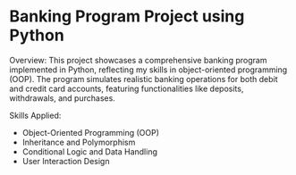 # Banking Program Project using Python

Overview: This project showcases a comprehensive banking program implemented in Python, reflecting my skills in object-oriented programming (OOP). The program simulates realistic banking operations for both debit and credit card accounts, featuring functionalities like deposits, withdrawals, and purchases.

Skills Applied:
* Object-Oriented Programming (OOP)
* Inheritance and Polymorphism
* Conditional Logic and Data Handling
* User Interaction Design
